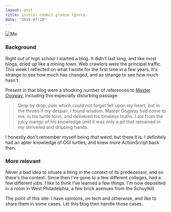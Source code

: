 ```yaml
---
layout: post
title: initial commit please ignore
date: "2018-07-20"
---
```


![Me](/images/lamppost.jpg)

### Background

Right out of high school I started a blog. It didn't last long, and like most blogs, dried up like a mining town. Web crawlers were the principal traffic. This week I reflected on what I wrote for the first time in a few years. It's strange to see how much has changed, and as strange to see how much hasn't.

Present in that blog were a shocking number of references to [Master Oogway](http://kungfupanda.wikia.com/wiki/Oogway), including this especially disturbing passage: 

> Drop by drop, pain which could not forget fell upon my heart, but in the throes if my despair, I found wisdom. 
> Master Oogway had come to me, in his turtle form, and delivered his timeless truths. I ate from the juicy mango of his knowledge until it was only a pit that remained in my shriveled and dripping hands.

I honestly don't remember myself being *that* weird, but there it is. I definitely had an apter knowledge of CGI turtles, and knew more ActionScript back then.

### More relevant

Never a bad idea to situate a thing in the context of its predecessor, and so there's the context. Since then I've gone to a few different colleges, had a few different jobs. I like to think I've learned a few things. I'm now deposited in a room in West Philadelphia, a few brick avenues from the Schuylkill.

The point of this site: I have opinions, on tech and otherwise, and like to share them in some cases. Let this blog then handle those cases.
